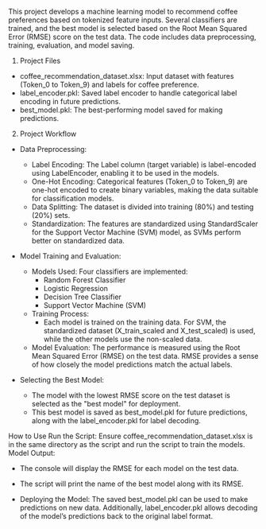 This project develops a machine learning model to recommend coffee preferences based on tokenized feature inputs. Several classifiers are trained, and the best model is selected based on the Root Mean Squared Error (RMSE) score on the test data. The code includes data preprocessing, training, evaluation, and model saving.

1. Project Files
- coffee_recommendation_dataset.xlsx: Input dataset with features (Token_0 to Token_9) and labels for coffee preference.
- label_encoder.pkl: Saved label encoder to handle categorical label encoding in future predictions.
- best_model.pkl: The best-performing model saved for making predictions.

2. Project Workflow
- Data Preprocessing:

  - Label Encoding: The Label column (target variable) is label-encoded using LabelEncoder, enabling it to be used in the models.
  - One-Hot Encoding: Categorical features (Token_0 to Token_9) are one-hot encoded to create binary variables, making the data suitable for classification models.
  - Data Splitting: The dataset is divided into training (80%) and testing (20%) sets.
  - Standardization: The features are standardized using StandardScaler for the Support Vector Machine (SVM) model, as SVMs perform better on standardized data.

- Model Training and Evaluation:

  - Models Used: Four classifiers are implemented:
    - Random Forest Classifier
    - Logistic Regression
    - Decision Tree Classifier
    - Support Vector Machine (SVM)
  - Training Process:
    - Each model is trained on the training data. For SVM, the standardized dataset (X_train_scaled and X_test_scaled) is used, while the other models use the non-scaled data.
  - Model Evaluation: The performance is measured using the Root Mean Squared Error (RMSE) on the test data. RMSE provides a sense of how closely the model predictions match the actual labels.

- Selecting the Best Model:
  - The model with the lowest RMSE score on the test dataset is selected as the "best model" for deployment.
  - This best model is saved as best_model.pkl for future predictions, along with the label_encoder.pkl for label decoding.

How to Use
  Run the Script: Ensure coffee_recommendation_dataset.xlsx is in the same directory as the script and run the script to train the models.
  Model Output:
  - The console will display the RMSE for each model on the test data.
  - The script will print the name of the best model along with its RMSE.

- Deploying the Model: The saved best_model.pkl can be used to make predictions on new data. Additionally, label_encoder.pkl allows decoding of the model’s predictions back to the original label format.
